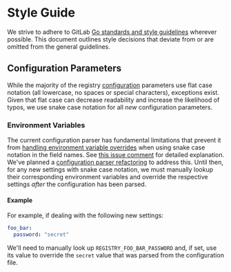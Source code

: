 # Style Guide

We strive to adhere to GitLab [Go standards and style guidelines](https://docs.gitlab.com/ee/development/go_guide/) wherever possible. This document outlines style decisions that deviate from or are omitted from the general guidelines.

## Configuration Parameters

While the majority of the registry [configuration](./configuration.md) parameters use flat case notation (all lowercase, no spaces or special characters), exceptions exist. Given that flat case can decrease readability and increase the likelihood of typos, we use snake case notation for all _new_ configuration parameters.

### Environment Variables

The current configuration parser has fundamental limitations that prevent it from [handling environment variable overrides](./configuration.md#override-specific-configuration-options) when using snake case notation in the field names. See [this issue comment](https://gitlab.com/gitlab-org/container-registry/-/issues/1464#note_2393643851) for detailed explanation. We've planned a [configuration parser refactoring](https://gitlab.com/gitlab-org/container-registry/-/issues/1536) to address this. Until then, for any new settings with snake case notation, we must manually lookup their corresponding environment variables and override the respective settings _after_ the configuration has been parsed.

#### Example

For example, if dealing with the following new settings:

```yaml
foo_bar:
  password: "secret"
```

We'll need to manually look up `REGISTRY_FOO_BAR_PASSWORD` and, if set, use its value to override the `secret` value that was parsed from the configuration file.

